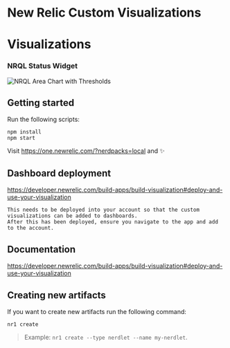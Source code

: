 # New Relic Custom Visualizations

# Visualizations

### NRQL Status Widget

![NRQL Area Chart with Thresholds](timeseries-threshold/images/areachart-thresholds1.png)

## Getting started

Run the following scripts:

```
npm install
npm start
```

Visit https://one.newrelic.com/?nerdpacks=local and :sparkles:

## Dashboard deployment

https://developer.newrelic.com/build-apps/build-visualization#deploy-and-use-your-visualization

```
This needs to be deployed into your account so that the custom visualizations can be added to dashboards.
After this has been deployed, ensure you navigate to the app and add to the account.
```

## Documentation

https://developer.newrelic.com/build-apps/build-visualization#deploy-and-use-your-visualization

## Creating new artifacts

If you want to create new artifacts run the following command:

```
nr1 create
```

> Example: `nr1 create --type nerdlet --name my-nerdlet`.
